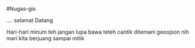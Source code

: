 #Nugas-gis

.... selamat Datang

Hari-hari minum teh
jangan lupa bawa teteh cantik
ditemani geoojson nih
mari kita berjuang sampai mitik

